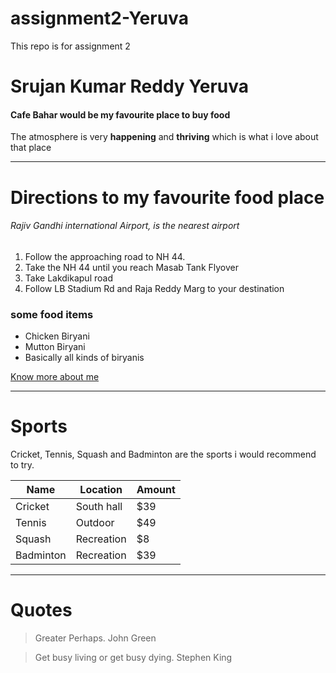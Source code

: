 # assignment2-Yeruva
This repo is for assignment 2
# Srujan Kumar Reddy Yeruva
#### Cafe Bahar would be my favourite place to buy food

The atmosphere is very **happening** and **thriving**
which is what i love about that place

--------------------------------------------------------------------------

# Directions to my favourite food place
###### Rajiv Gandhi international Airport, is the nearest airport


1. Follow the approaching road to NH 44.
2. Take the NH 44 until you reach Masab Tank Flyover
3. Take Lakdikapul road 
4. Follow LB Stadium Rd and Raja Reddy Marg to your destination

### some food items
* Chicken Biryani
* Mutton Biryani
* Basically all kinds of biryanis


[Know more about me](https://github.com/S546444/assignment2-Yeruva/blob/main/AboutMe.md)

-----------------------------------------------

# Sports

Cricket, Tennis, Squash and Badminton are the sports i would recommend to try.

|  Name       |  Location   | Amount|
|-------------|-------------|-------|
|  Cricket    | South hall  |  $39  |
|  Tennis     | Outdoor     |  $49  |
|  Squash     | Recreation  |  $8   |
|  Badminton  | Recreation  |  $39  |

----------------------------------------------------

# Quotes

> Greater Perhaps. John Green

> Get busy living or get busy dying. Stephen King